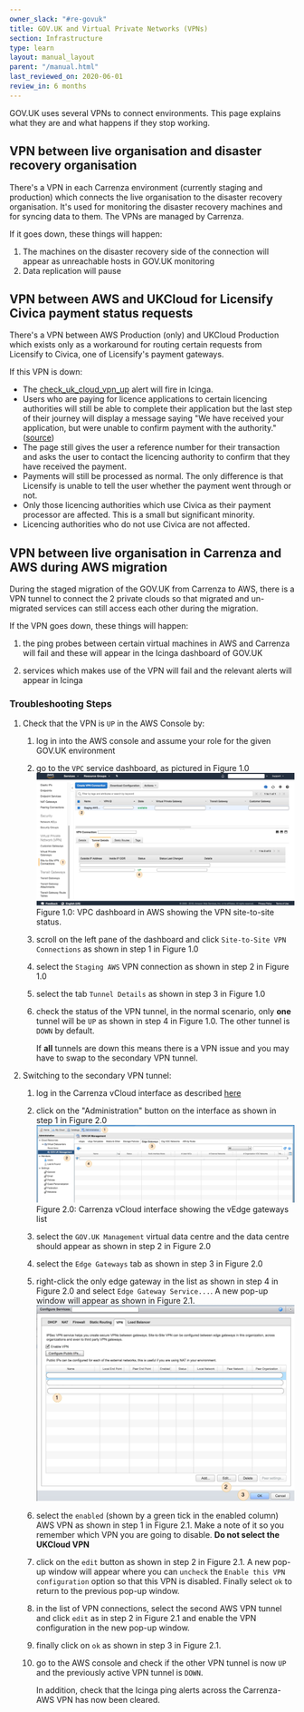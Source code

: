 ```yaml
---
owner_slack: "#re-govuk"
title: GOV.UK and Virtual Private Networks (VPNs)
section: Infrastructure
type: learn
layout: manual_layout
parent: "/manual.html"
last_reviewed_on: 2020-06-01
review_in: 6 months
---
```


GOV.UK uses several VPNs to connect environments. This page explains what they
are and what happens if they stop working.

## VPN between live organisation and disaster recovery organisation

There's a VPN in each Carrenza environment (currently staging and production)
which connects the live organisation to the disaster recovery organisation.
It's used for monitoring the disaster recovery machines and for syncing data to
them. The VPNs are managed by Carrenza.

If it goes down, these things will happen:

1. The machines on the disaster recovery side of the connection will appear as
   unreachable hosts in GOV.UK monitoring
2. Data replication will pause

## VPN between AWS and UKCloud for Licensify Civica payment status requests

There's a VPN between AWS Production (only) and UKCloud Production which exists
only as a workaround for routing certain requests from Licensify to Civica, one
of Licensify's payment gateways.

If this VPN is down:

* The [check_uk_cloud_vpn_up](https://alert.production.govuk.digital/cgi-bin/icinga/status.cgi?search_string=vpn.*licensify) alert will fire in Icinga.
* Users who are paying for licence applications to certain licencing authorities will still be able to complete their application but the last step of their journey will display a message saying "We have received your application, but were unable to confirm payment with the authority." ([source](https://github.com/alphagov/licensify/blob/master/frontend/app/views/licensing/payments/unknown.scala.html))
* The page still gives the user a reference number for their transaction and asks the user to contact the licencing authority to confirm that they have received the payment.
* Payments will still be processed as normal. The only difference is that Licensify is unable to tell the user whether the payment went through or not.
* Only those licencing authorities which use Civica as their payment processor are affected. This is a small but significant minority.
* Licencing authorities who do not use Civica are not affected.

## VPN between live organisation in Carrenza and AWS during AWS migration

During the staged migration of the GOV.UK from Carrenza to AWS, there is a VPN
tunnel to connect the 2 private clouds so that migrated and un-migrated
services can still access each other during the migration.

If the VPN goes down, these things will happen:

1. the ping probes between certain virtual machines in AWS and Carrenza will
   fail and these will appear in the Icinga dashboard of GOV.UK

2. services which makes use of the VPN will fail and the relevant
   alerts will appear in Icinga

### Troubleshooting Steps

1. Check that the VPN is `UP` in the AWS Console by:

    1. log in into the AWS console and assume your role for the given GOV.UK
       environment

    2. go to the `VPC` service dashboard, as pictured in Figure 1.0
       ![Figure 1.0](images/aws_carrenza_vpn_aws_console.jpg)
       Figure 1.0: VPC dashboard in AWS showing the VPN site-to-site status.

    2. scroll on the left pane of the dashboard and click
       `Site-to-Site VPN Connections` as shown in step 1 in Figure 1.0

    3. select the `Staging AWS` VPN connection as shown in step 2 in Figure 1.0

    4. select the tab `Tunnel Details` as shown in step 3 in Figure 1.0

    5. check the status of the VPN tunnel, in the normal scenario, only **one**
       tunnel will be `UP` as shown in step 4 in Figure 1.0. The other tunnel is
       `DOWN` by default.

       If **all** tunnels are down this means there is a VPN issue and you may
       have to swap to the secondary VPN tunnel.

2. Switching to the secondary VPN tunnel:

   1. log in the Carrenza vCloud interface as described
      [here](connect-to-vcloud-director.html)

   2. click on the "Administration" button on the interface as shown in step 1
      in Figure 2.0
      ![Figure 2.0](images/carrenza_vcloud_mgmt_console.jpg)
      Figure 2.0: Carrenza vCloud interface showing the vEdge gateways list

   3. select the `GOV.UK Management` virtual data centre and the data
      centre should appear as shown in step 2 in Figure 2.0

   4. select the `Edge Gateways` tab as shown in step 3 in Figure 2.0

   5. right-click the only edge gateway in the list as shown in step 4 in Figure
      2.0 and select `Edge Gateway Service...`. A new pop-up window will appear
      as shown in Figure 2.1.
      ![Figure 2.1](images/carrenza_vpn_configuration.jpg)

   6. select the `enabled` (shown by a green tick in the enabled column) AWS VPN
      as shown in step 1 in Figure 2.1. Make a note of it so you remember which
      VPN you are going to disable.
      **Do not select the UKCloud VPN**

   7. click on the `edit` button as shown in step 2 in Figure 2.1. A new pop-up
      window will appear where you can `uncheck` the
      `Enable this VPN configuration` option so that this VPN is disabled. Finally
      select `ok` to return to the previous pop-up window.

   8. in the list of VPN connections, select the second AWS VPN tunnel and click
      `edit` as in step 2 in Figure 2.1 and enable the VPN configuration in the
      new pop-up window.

   9. finally click on `ok` as shown in step 3 in Figure 2.1.

   10. go to the AWS console and check if the other VPN tunnel is now `UP` and
       the previously active VPN tunnel is `DOWN`.

       In addition, check that the Icinga ping alerts across the Carrenza-AWS VPN
       has now been cleared.
